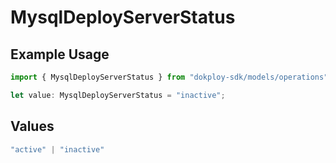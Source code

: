 # MysqlDeployServerStatus

## Example Usage

```typescript
import { MysqlDeployServerStatus } from "dokploy-sdk/models/operations";

let value: MysqlDeployServerStatus = "inactive";
```

## Values

```typescript
"active" | "inactive"
```